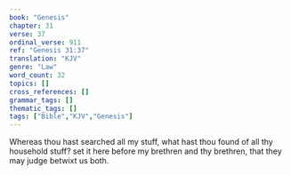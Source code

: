 ```yaml
---
book: "Genesis"
chapter: 31
verse: 37
ordinal_verse: 911
ref: "Genesis 31:37"
translation: "KJV"
genre: "Law"
word_count: 32
topics: []
cross_references: []
grammar_tags: []
thematic_tags: []
tags: ["Bible","KJV","Genesis"]
---
```

Whereas thou hast searched all my stuff, what hast thou found of all thy household stuff? set it here before my brethren and thy brethren, that they may judge betwixt us both.

